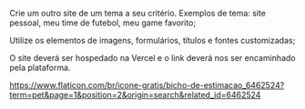 Crie um outro site de um tema a seu critério. Exemplos de tema: site pessoal, meu time de futebol, meu game favorito;

Utilize os elementos de imagens, formulários, títulos e fontes customizadas;

O site deverá ser hospedado na Vercel e o link deverá nos ser encaminhado pela plataforma.

https://www.flaticon.com/br/icone-gratis/bicho-de-estimacao_6462524?term=pet&page=1&position=2&origin=search&related_id=6462524
